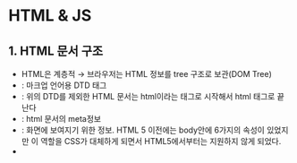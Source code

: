 # HTML & JS

## 1. HTML 문서 구조

- HTML은 계층적 → 브라우저는 HTML 정보를 tree 구조로 보관(DOM Tree)
- <!DOCTYPE>: 마크업 언어용 DTD 태그
- <html>: 위의 DTD를 제외한 HTML 문서는 html이라는 태그로 시작해서 html 태그로 끝난다
- <head>: html 문서의 meta정보
- <body>: 화면에 보여지기 위한 정보. HTML 5 이전에는 body안에 6가지의 속성이 있었지만 이 역할을 CSS가 대체하게 되면서 HTML5에서부터는 지원하지 않게 되었다.
- <title>: HTML의 제목을 선언하는 태그
- <meta>: HTML의 부가 정보를 선언하는 태그
- <link>: 별도의 CSS 선언 파일등을 연결하는 태그

## 2. 텍스트 관련 태그

- <hgroup>: 제목 태그(<h1>~<h6>)을 그룹으로 묶기 위한 태그. 하지만 현재 브라우저 상에서는 아무런 역할 없이 div와 비슷하게 동작하고 있으며 W3C에서는 <header>태그로 대체할 것을 권장
- <p></p>: 문단을 묶어주는 태그
- <b>: 두껍게 효과
- <i>: 기울임꼴
- <string>: 강하게 강조
- <em> : 약하게 강조
- <ins>: 밑줄
- <del>: 취소선
- <s>: del보다 약한 취소선
- <u>: <ins>와 구별되게 철자 오류를 지적하는 밑줄
- <sup>: 위첨자
- <sub>: 아래첨자
- <br>: 줄바꿈
- <hr>: 가로선

## 3. 목록 관련 태그

- <ul>: 순서가 없는 목록
- <ol>: 순서가 있는 목록
- <li>: 목록의 각 항목들을 표시 → <li></li>사이에 목록을 또 넣으면 하위 목록도 가능(<ol>,<ul>사이도 가능)
- <dl> : 한 문장 혹은 단어의 정의나 설명 목록을 표현하고 싶을 때 사용

## 4. 이번에 공부한 태그

![Untitled](HTML%20&%20JS%2093a6bb4211ac472ca018b3f7b5f3696d/Untitled.png)

- <a>: anchor로 웹 페이지나 외부 사이트 연결. 링크로 사용할 텍스나 이미지를 <a>로 묶고 href 속성을 이용하여 연결할 웹 페이지의 이름이나 웹 사이트 주소를 지정한다.
    
    ![Untitled](HTML%20&%20JS%2093a6bb4211ac472ca018b3f7b5f3696d/Untitled%201.png)
    
    (출처: [https://pridiot.tistory.com/6](https://pridiot.tistory.com/6))
    
    - <button> vs <a>
        - 사용자의 특정한 액션이 필요할 때는 button 태그(로그인 같은), 어딘가로 이동할 때는 a태그
- <div>: 박스 또는 레이어. <table> 태그 대신 자주 사용되고 있다 → 컨텐츠들을 어떤 목적에 따라 묶어야 할 때 사용
- <span>: <div>의 인라인 버전
- (div와 span의 차이: div는 줄 바꿈이 존재하고 span은 줄 바꿈이 존재하지 않는다)
- <header>: 원래는 <hgroup>태그가 사용되었지만 W3C에서 <header>태그로 대체할 것을 권장 → 제목 지정, 문서에서 여러 번 사용 가능 → 소개 및 탐색에 도움을 주는 콘텐츠를 나타냄.제목, 로고, 검색 폼, 작성자 이름 등의 요소도 포함할 수 있음
    - 예시 코드 (출처:[https://developer.mozilla.org/ko/docs/Web/HTML/Element/header](https://developer.mozilla.org/ko/docs/Web/HTML/Element/header))
    
    ```xml
    // html
    <header class="page-header">
        <h1>Cute Puppies Express!</h1>
    </header>
    
    <main>
        <p>I love beagles <em>so</em> much! Like, really, a lot. They’re adorable and their ears are so, so snuggly soft!</p>
    </main>
    
    // CSS
    header.page-header {
        background: no-repeat left/cover url(/media/examples/puppy-header-logo.jpg);
        display: flex;
        height: 120px;
        min-width: 120px;
        align-items: center;
        color: #fff;
        text-shadow: #000 0 0 .2em;
    }
    
    header.page-header > h1 {
        font: bold calc(1em + 2 * (100vw - 120px) / 100) 'Dancing Script', cursive,
            fantasy;
        margin: 2%;
    }
    
    main {
        font: 1rem 'Fira Sans', sans-serif;
    }
    ```
    
    - 결과물
        
        ![Untitled](HTML%20&%20JS%2093a6bb4211ac472ca018b3f7b5f3696d/Untitled%202.png)
        
- <nav>: 문서 연결 링크. 같은 사이트 안의 페이지나 다른 사이트의 페이지로 연결하는 링크를 말한다. 위치에 영향을 받지 않기 때문에 <header>나 <footer>, <aside>에 포함시키거나 따로 사용할 수 있다. → 메뉴, 목차, 색인에 자주 사용
    - 예시 코드
    
    ```xml
    // HTML
    <nav class="crumbs">
        <ol>
            <li class="crumb"><a href="#">Bikes</a></li>
            <li class="crumb"><a href="#">BMX</a></li>
            <li class="crumb">Jump Bike 3000</li>
        </ol>
    </nav>
    
    <h1>Jump Bike 3000</h1>
    <p>This BMX bike is a solid step into the pro world. It looks as legit as it rides and is built to polish your skills.</p>
    // CSS
    nav {
        border-bottom: 1px solid black;
    }
    
    .crumbs ol {
        list-style-type: none;
        padding-left: 0;
    }
    
    .crumb {
        display: inline-block;
    }
    
    .crumb a::after {
        display: inline-block;
        color: #000;
        content: '>';
        font-size: 80%;
        font-weight: bold;
        padding: 0 3px;
    }
    ```
    
    - 결과
    
    ![Untitled](HTML%20&%20JS%2093a6bb4211ac472ca018b3f7b5f3696d/Untitled%203.png)
    
- <footer>: 제작 정보와 저작권 정보 → 구획의 작성자, 저작권 정보, 관련 문서 등의 내용을 포함
    - 예시 코드
    
    ```xml
    // HTML
    <article>
        <h1>How to be a wizard</h1>
        <ol>
            <li>Grow a long, majestic beard.</li>
            <li>Wear a tall, pointed hat.</li>
            <li>Have I mentioned the beard?</li>
        </ol>
        <footer>
            <p>© 2018 Gandalf</p>
        </footer>
    </article>
    
    // CSS
    article {
        min-height: 100%;
        display: grid;
        grid-template-rows: auto 1fr auto;
    }
    
    footer {
        display: flex;
        justify-content: center;
        padding: 5px;
        background-color: #45a1ff;
        color: #fff;
    }
    ```
    
    - 결과
    
    ![Untitled](HTML%20&%20JS%2093a6bb4211ac472ca018b3f7b5f3696d/Untitled%204.png)
    
- <aside>: 본문 이외의 내용. 블로그 양 옆의 광고나 링크 같은 사이드 바를 표시할 때 사용. 필수 요소가 아니기 때문에 필요한 경우에만 사용
    - 예시 코드
    
    ```xml
    // HTML
    <p>Salamanders are a group of amphibians with a lizard-like appearance, including short legs and a tail in both larval and adult forms.</p>
    
    <aside>
        <p>The Rough-skinned Newt defends itself with a deadly neurotoxin.</p>
    </aside>
    
    <p>Several species of salamander inhabit the temperate rainforest of the Pacific Northwest, including the Ensatina, the Northwestern Salamander and the Rough-skinned Newt. Most salamanders are nocturnal, and hunt for insects, worms and other small creatures.</p>
    
    // CSS
    aside {
        width: 40%;
        padding-left: .5rem;
        margin-left: .5rem;
        float: right;
        box-shadow: inset 5px 0 5px -5px #29627e;
        font-style: italic;
        color: #29627e;
    }
    
    aside > p {
        margin: .5rem;
    }
    
    p {
        font-family: 'Fira Sans', sans-serif;
    }
    ```
    
    - 결과
    
    ![Untitled](HTML%20&%20JS%2093a6bb4211ac472ca018b3f7b5f3696d/Untitled%205.png)
    
- <section>: 맥락에 따라 주제별로 컨텐츠를 묶을 때 사용. <section>은 header와 section, footer를 구분하기 위한 기능으로 사용(?)
    - 예시 코드
    
    ```xml
    // HTML
    <h1>Choosing an Apple</h1>
    <section>
        <h2>Introduction</h2>
        <p>This document provides a guide to help with the important task of choosing the correct Apple.</p>
    </section>
    
    <section>
        <h2>Criteria</h2>
        <p>There are many different criteria to be considered when choosing an Apple — size, color, firmness, sweetness, tartness...</p>
    </section>
    
    // CSS
    hgroup > h1, h2 {
        margin: 0;
    }
    ```
    
    - 결과
    
    ![Untitled](HTML%20&%20JS%2093a6bb4211ac472ca018b3f7b5f3696d/Untitled%206.png)
    

## 5. 주석

```xml
<!-- 주석 내용-->

<!-- 주석
주석
주석
내용
-->
```

## 6. script 태그는 어디에 위치하는게 좋을까?

### SCRIPT 파일은 서로 이어질 수 있다(하지만 선언 순서는 지켜야 한다)

### 브라우저의 동작 방식

1. HTML을 읽기 시작한다.
2. HTML을 파싱
3. DOM 트리 생성
4. Render 트리 생성
5. Display에 표시

- 여기서 HTML을 태그들을 읽어나가는 도중 <script> 태그를 만나면 파싱을 중단하고 javascript 파일을 로드 후 javascript 코드를 파싱. 그 후 다시 HTML 파싱
    - 여기서 두 가지 문제가 발생
        1. HTML을 읽는 과정에 <script>를 만나면 중단 시점이 생기고 그만큼 Display에 표시되는 것이 지연
        2. DOM 트리가 생성되기 전에 자바스크립트가 생성되지도 않은 DOM의 조작을 시도할 수 있음
    
    ![Untitled](HTML%20&%20JS%2093a6bb4211ac472ca018b3f7b5f3696d/Untitled%207.png)
    

### ***결론***

- <script> 태그는 body 태그의 최하단이 가장 좋다.

### 만약 피치 못할 사정으로 script 태그를 body 태그 최하단에 놓을 수 없는 상황이라면?

- async와 defer 속성을 사용하면 된다 ⇒ script 태그를 만나도 HTML 파싱이 멈추지 않고 HTML 파싱과 script로드가 동시에 이루어지다가 script로드가 끝나면 script가 실행되는 시점에 HTML 파싱이 잠시 중단되고 실행이 끝나면 HTML 파싱이 재개

![Untitled](HTML%20&%20JS%2093a6bb4211ac472ca018b3f7b5f3696d/Untitled%208.png)

```css
<script async src="script.js">
```

- defer 속성을 사용하면 script로드가 끝나도 바로 script가 실행이 되지않고 HTML 파싱이 모두 이뤄진 이후에 script가 실행된다.

![Untitled](HTML%20&%20JS%2093a6bb4211ac472ca018b3f7b5f3696d/Untitled%209.png)

```css
<script defer src="script.js">
```

## 7. style 태그는 어디에 위치하는게 좋을까?

- style 태그가 가장 하단에 위치한다면 HTML을 위에서부터 순서대로 파싱하면서 나온 결과가 style 태그의 CSS가 적용되지 않은 상태로 Display 되었다가 style 태그를 파싱한 후에 CSS가 적용될 것이기 때문에 HTML 상단에 정의하는 것이 좋다. 당연 이게 더 성능이 좋다
- 물론 이렇게 사용하면 html을 먼저 다 실행한 후 자바스크립트 코드가 실행되어 에러가 풀리긴한다(그냥 뒤에 놓는게 맘 편하지 않을까?)

```bash
<script>
window.onload =function(){
	자바스크립트 코드
}
</script>
```

## 8. form 태그

- 사용자로부터 입력받은 데이터를 서버에 전송하는데 사용하는 태그
- 보통 input 태그를 사용하여 데이터를 입력받고 전송
- form 태그의 action 속성으로 데이터를 보낼 서버를 선택할 수 있다.
- 이 때 form 태그의 method 속성으로 get, post 둘 중 하나의 방식으로 전송할 수 있다 ( 편법으로 다른 http  메소드 요청 방식을 사용할 수 있다)
    - get 방식은 url을 통해서 데이터 전송, post 방식은 url이 아닌 데이터를 숨겨서 데이터 전송(간단하게 설명)

```bash
<form action='http://localhost:3000'>
	<input type='text' name='id'>
	<input type='text' name='id'>
	<input type='text' name='id'>
</form>
```

## 9. HTML와 javascript

- input 태그의 onclick 속성의 값은 자바스크립트
- onchange, onkeydown 등등이 더 있다 → 이벤트들을 찾아봐라
- 그러나 html안에 제어를 담당하는 자바스크립트가 있다고 유지보수가 쉽지 않다. 또한 html은 정보를 담당하기 때문에 다른 문제가 있다
- 따라서 script 코드를 사용하는 것이 현대적으로 많이 사용된다
- script 태그 사용 예시

![Untitled 1](https://user-images.githubusercontent.com/64246267/138597298-1a9b68eb-5b27-4b1f-89a7-a8eb457ac88e.png)

- 좀 더 엄격하게 자바스크립트 코드를 분리하는 방법 - 외부 파일 분리

## 10. getElmentById('아이디이름')

- 이것도 하나만(애초에 아이디는 하나여야만 한다)

![Untitled 2](https://user-images.githubusercontent.com/64246267/138597307-4e0aa88f-e41a-4f68-8661-7e4ec172b3ad.png)

## 11. querySelector('')

- element들의 객체를 찾아서 return 해준다.(하나만. 여러개 다 가져오려면 All을 붙인다.)

![Untitled](HTML%20&%20JS%2093a6bb4211ac472ca018b3f7b5f3696d/Untitled%2012.png)

### 12. canvas 태그

선을 그리는 방법은 beginPath로 Path의 시작을 알리고 moveTo로 시작 지점으로 이동한 다음, lineTo 등으로 선을 계속 이어가다가 마지막으로 stroke함수를 호출함으로써 선 그리기를 종료하게 되는 형태이다. 

```jsx
const canvas = document.querySelector('.statistics_pie_chart');
const ctx = canvas.getContext('2d');

ctx.beginPath(); // 그리기 시작
ctx.moveTo(0,100); // 시작점 이동
ctx.lineTo(300,100); / 리/ 그리기
ctx.rect(0,0,300,200);
ctx.stroke();
ctx.closePath();
```

### 13. insertAdjacentHTML()

해당 태그, 아이디, 클래스에 HTML을 집어 넣는 메소드

첫번쨰 인자는 위치, 두번째 인자는 HTML

- 첫 번째 인자
    
    ```
    <!--beforebegin -->
    <p>
    <!--afterbegin -->
    foo
    <!--beforeend -->
    </p>
    <!--afterend -->
    ```
    
    **`'beforebegin'`**
    
    element 앞에(형제 앞)
    
    **`'afterbegin'`**
    
    element 안에 가장 첫번째 child(자식 맨첨)
    
    **`'beforeend'`**
    
    element 안에 가장 마지막 child(자식 맨뒤)
    
    **`'afterend'`**
    
    element 뒤에(형제 뒤)
    
- 두 번째 인자는 html 형태로 적는다

```jsx
// <div id="one">one</div>
var d1 = document.getElementById('one');
d1.insertAdjacentHTML('afterend', '<div id="two">two</div>');

// At this point, the new structure is:
// <div id="one">one</div><div id="two">two</div>
```

### 14. JS에서 InsertAdjacentHTML 외에 html에 코드 넣는 법

```html
// 기존 HTML
h1>오늘의 할 일</h1>
<ul class="itemList">
	<li>
		<input type="checkbox" id="item1">
		<label for="item1">이벤트 버블링 학습</label>
	</li>
	<li>
		<input type="checkbox" id="item2">
		<label for="item2">이벤트 캡쳐 학습</label>
	</li>
</ul>
```

```jsx
// 새 리스트 아이템을 추가하는 코드
var itemList = document.querySelector('.itemList');

var li = document.createElement('li');
var input = document.createElement('input');
var label = document.createElement('label');
var labelText = document.createTextNode('이벤트 위임 학습');

input.setAttribute('type', 'checkbox');
input.setAttribute('id', 'item3');
label.setAttribute('for', 'item3');
label.appendChild(labelText);
li.appendChild(input);
li.appendChild(label);
itemList.appendChild(li);
```

## 15. Element().closest()

- 지정된 엘리먼트의 가장 가까운 조상을 반환
- 조상이 없다면 null을 반환
